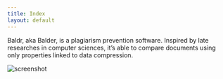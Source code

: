```yaml
---
title: Index
layout: default
---
```


Baldr, aka Balder, is a plagiarism prevention software. Inspired by late researches in computer sciences, it’s able to compare documents using only properties linked to data compression.

![screenshot](http://a.fsdn.com/con/app/proj/baldr/screenshots/143456.jpg)
